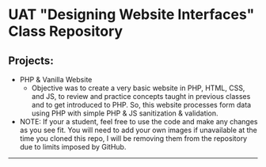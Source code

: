 # UAT "Designing Website Interfaces" Class Repository

## Projects:

- PHP & Vanilla Website
  - Objective was to create a very basic website in PHP, HTML, CSS, and JS, to review and practice concepts taught in previous classes and to get introduced to PHP. So, this website processes form data using PHP with simple PHP & JS sanitization & validation.
- NOTE: If your a student, feel free to use the code and make any changes as you see fit. You will need to add your own images if unavailable at the time you cloned this repo, I will be removing them from the repository due to limits imposed by GitHub.

---
